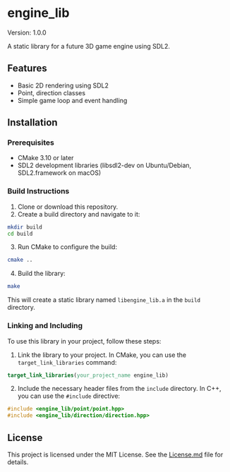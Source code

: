 
# engine_lib

Version: 1.0.0

A static library for a future 3D game engine using SDL2.

## Features


* Basic 2D rendering using SDL2
* Point, direction classes
* Simple game loop and event handling

## Installation

### Prerequisites

* CMake 3.10 or later
* SDL2 development libraries (libsdl2-dev on Ubuntu/Debian, SDL2.framework on macOS)

### Build Instructions

1. Clone or download this repository.
2. Create a build directory and navigate to it:

```bash
mkdir build
cd build
```

3. Run CMake to configure the build:

```bash
cmake ..
```

4. Build the library:

```bash
make
```

This will create a static library named `libengine_lib.a` in the `build` directory.

### Linking and Including

To use this library in your project, follow these steps:

1. Link the library to your project. In CMake, you can use the `target_link_libraries` command:

```cmake
target_link_libraries(your_project_name engine_lib)
```

2. Include the necessary header files from the `include` directory. In C++, you can use the `#include` directive:

```cpp
#include <engine_lib/point/point.hpp>
#include <engine_lib/direction/direction.hpp>
```

## License

This project is licensed under the MIT License. See the [License.md](LICENSE.md) file for details.